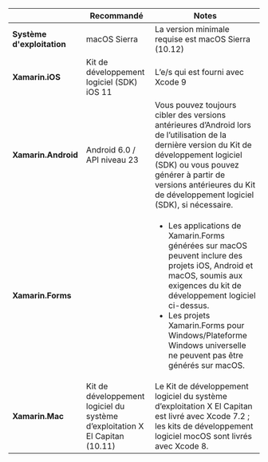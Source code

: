 ||Recommandé|Notes|
|---|---|---|
|**Système d'exploitation**|macOS Sierra|La version minimale requise est macOS Sierra (10.12)|
|**Xamarin.iOS**|Kit de développement logiciel (SDK) iOS 11|L’e/s qui est fourni avec Xcode 9|
|**Xamarin.Android**|Android 6.0 / API niveau 23|Vous pouvez toujours cibler des versions antérieures d’Android lors de l’utilisation de la dernière version du Kit de développement logiciel (SDK) ou vous pouvez générer à partir de versions antérieures du Kit de développement logiciel (SDK), si nécessaire.|
|**Xamarin.Forms**||<ul><li>Les applications de Xamarin.Forms générées sur macOS peuvent inclure des projets iOS, Android et macOS, soumis aux exigences du kit de développement logiciel ci-dessus.</li><li>Les projets Xamarin.Forms pour Windows/Plateforme Windows universelle ne peuvent pas être générés sur macOS.</li></ul>|
|**Xamarin.Mac**|Kit de développement logiciel du système d’exploitation X El Capitan (10.11)|Le Kit de développement logiciel du système d’exploitation X El Capitan est livré avec Xcode 7.2 ; les kits de développement logiciel mocOS sont livrés avec Xcode 8.|
